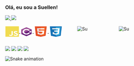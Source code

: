 ### Olá, eu sou a Suellen!
  <div>
  <a href="https://github.com/SuellenMoreiraLima">
      <img height="169em" src="https://github-readme-stats.vercel.app/api/top-langs/?username=SuellenMoreiraLima&layout=compact&langs_count=7&theme=dracula"/_>   
  <img height="169em" src="https://github-readme-stats.vercel.app/api?username=SuellenMoreiraLima&show_icons=true&theme=dracula&include_all_commits=true&count_private=true"
/__>

</div>
<Div style = "display: inline_block"><br>
    <img align="center" alt="Su-Js" height="35" width="45" src="https://raw.githubusercontent.com/devicons/devicon/master/icons/javascript/javascript-plain.svg">
    <img align="center" alt="Su-Csharp" height="30" width="40" src="https://raw.githubusercontent.com/devicons/devicon/master/icons/csharp/csharp-original.svg">
  <img align="center" alt="Su-HTML" height="35" width="45" src="https://raw.githubusercontent.com/devicons/devicon/master/icons/html5/html5-original.svg">
  <img align="center" alt="Su-CSS" height="35" width="45" src="https://raw.githubusercontent.com/devicons/devicon/master/icons/css3/css3-original.svg">
    <img align="right" alt="Su" height="135" width="135" src="https://i.picasion.com/pic91/5cca4b25d529132746ae92c00777bfda.gif">
  <img align="right" alt="Su" height="135" width="135" src="https://img.shields.io/badge/Spring_Boot-F2F4F9?style=for-the-badge&logo=spring-boot">

</div>
  
  ##
  
  <div>
  <a href="https://www.linkedin.com/in/suellen-moreira-lima-035638169/" target="_blank"><img src="https://img.shields.io/badge/-LinkedIn-%230077B5?style=for-the-badge&logo=linkedin&logoColor=white" target="_blank"></a> 
      <a href = "mailto:sulima19977991@gmail.com"><img src="https://img.shields.io/badge/-Gmail-%23333?style=for-the-badge&logo=gmail&logoColor=white" target="_blank"></a>
   <a href="https://www.instagram.com/su_moreira_lima/" target="_blank"><img src="https://img.shields.io/badge/-Instagram-%23E4405F?style=for-the-badge&logo=instagram&logoColor=white" target="_blank"></a>
   <a href="Suellen_Lima#7765" target="_blank"> <img src = "https://img.shields.io/badge/Discord-7289DA?style=for-the-badge&logo= discord & logoColor = white "target =" _ blank "> </a>
     
  ![Snake animation](https://github.com/SuellenMoreiraLima/SuellenMoreiraLima/blob/output/github-contribution-grid-snake.svg)
 
</div>
